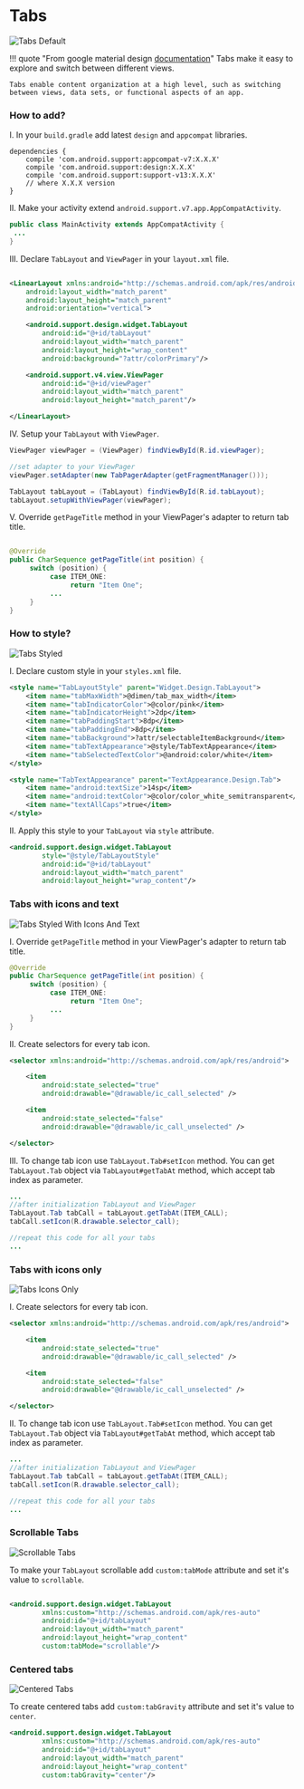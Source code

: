 # Tabs

![Tabs Default](../images/tabs_default.png)
    
!!! quote "From google material design [documentation](https://material.io/guidelines/components/tabs.html)"
    Tabs make it easy to explore and switch between different views.

    Tabs enable content organization at a high level, such as switching between views, data sets, or functional aspects of an app.


### How to add?

I. In your `build.gradle` add latest `design`  and `appcompat` libraries.

```
dependencies {
    compile 'com.android.support:appcompat-v7:X.X.X'
    compile 'com.android.support:design:X.X.X'
    compile 'com.android.support:support-v13:X.X.X'
    // where X.X.X version
}
```

II. Make your activity extend `android.support.v7.app.AppCompatActivity`. 

```java
public class MainActivity extends AppCompatActivity {
 ... 
}
```

III.  Declare `TabLayout` and `ViewPager` in your `layout.xml` file.


```xml

<LinearLayout xmlns:android="http://schemas.android.com/apk/res/android"
    android:layout_width="match_parent"
    android:layout_height="match_parent"
    android:orientation="vertical">

    <android.support.design.widget.TabLayout
        android:id="@+id/tabLayout"
        android:layout_width="match_parent"
        android:layout_height="wrap_content"
        android:background="?attr/colorPrimary"/>

    <android.support.v4.view.ViewPager
        android:id="@+id/viewPager"
        android:layout_width="match_parent"
        android:layout_height="match_parent"/>

</LinearLayout>
```

IV. Setup your `TabLayout` with `ViewPager`.

```java
ViewPager viewPager = (ViewPager) findViewById(R.id.viewPager);

//set adapter to your ViewPager
viewPager.setAdapter(new TabPagerAdapter(getFragmentManager()));

TabLayout tabLayout = (TabLayout) findViewById(R.id.tabLayout);
tabLayout.setupWithViewPager(viewPager);
```

V. Override `getPageTitle` method in your ViewPager's adapter to return tab title.

```java

@Override
public CharSequence getPageTitle(int position) {
     switch (position) {
          case ITEM_ONE:
               return "Item One";
          ...
     }
}
```

### How to style?

![Tabs Styled](../images/tabs_styled.png)

I. Declare custom style in your `styles.xml` file.

```xml
<style name="TabLayoutStyle" parent="Widget.Design.TabLayout">
    <item name="tabMaxWidth">@dimen/tab_max_width</item>
    <item name="tabIndicatorColor">@color/pink</item>
    <item name="tabIndicatorHeight">2dp</item>
    <item name="tabPaddingStart">8dp</item>
    <item name="tabPaddingEnd">8dp</item>
    <item name="tabBackground">?attr/selectableItemBackground</item>
    <item name="tabTextAppearance">@style/TabTextAppearance</item>
    <item name="tabSelectedTextColor">@android:color/white</item>
</style>

<style name="TabTextAppearance" parent="TextAppearance.Design.Tab">
    <item name="android:textSize">14sp</item>
    <item name="android:textColor">@color/color_white_semitransparent</item>
    <item name="textAllCaps">true</item>
</style>
```

II. Apply this style to your `TabLayout` via `style` attribute.

```xml
<android.support.design.widget.TabLayout
        style="@style/TabLayoutStyle"
        android:id="@+id/tabLayout"
        android:layout_width="match_parent"
        android:layout_height="wrap_content"/>
```


### Tabs with icons and text

![Tabs Styled With Icons And Text](../images/tabs_with_icons_and_text.png)

I. Override `getPageTitle` method in your ViewPager's adapter to return tab title.

```java
@Override
public CharSequence getPageTitle(int position) {
     switch (position) {
          case ITEM_ONE:
               return "Item One";
          ...
     }
}
```

II. Create selectors for every tab icon.

```xml
<selector xmlns:android="http://schemas.android.com/apk/res/android">

    <item
        android:state_selected="true"
        android:drawable="@drawable/ic_call_selected" />

    <item
        android:state_selected="false"
        android:drawable="@drawable/ic_call_unselected" />

</selector>
```

III. To change tab icon use `TabLayout.Tab#setIcon` method. You can get `TabLayout.Tab` object via `TabLayout#getTabAt` method, which accept tab index as parameter.

```java
...
//after initialization TabLayout and ViewPager
TabLayout.Tab tabCall = tabLayout.getTabAt(ITEM_CALL);
tabCall.setIcon(R.drawable.selector_call);

//repeat this code for all your tabs
...
```

### Tabs with icons only

![Tabs Icons Only](../images/tabs_with_icons_only.png)

I. Create selectors for every tab icon.

```xml
<selector xmlns:android="http://schemas.android.com/apk/res/android">

    <item
        android:state_selected="true"
        android:drawable="@drawable/ic_call_selected" />

    <item
        android:state_selected="false"
        android:drawable="@drawable/ic_call_unselected" />

</selector>
```

II. To change tab icon use `TabLayout.Tab#setIcon` method. You can get `TabLayout.Tab` object via `TabLayout#getTabAt` method, which accept tab index as parameter.

```java
...
//after initialization TabLayout and ViewPager
TabLayout.Tab tabCall = tabLayout.getTabAt(ITEM_CALL);
tabCall.setIcon(R.drawable.selector_call);

//repeat this code for all your tabs
...
```

### Scrollable Tabs

![Scrollable Tabs](../images/tabs_scrollable.png)

To make your `TabLayout` scrollable add `custom:tabMode` attribute and set it's value to `scrollable`.


```xml

<android.support.design.widget.TabLayout
        xmlns:custom="http://schemas.android.com/apk/res-auto"
        android:id="@+id/tabLayout"
        android:layout_width="match_parent"
        android:layout_height="wrap_content"
        custom:tabMode="scrollable"/>
```
 
### Сentered tabs

![Centered Tabs](../images/tabs_centered.png)

To create centered tabs add `custom:tabGravity` attribute and set it's value to `center`.

```xml
<android.support.design.widget.TabLayout
        xmlns:custom="http://schemas.android.com/apk/res-auto"
        android:id="@+id/tabLayout"
        android:layout_width="match_parent"
        android:layout_height="wrap_content"
        custom:tabGravity="center"/>
```
